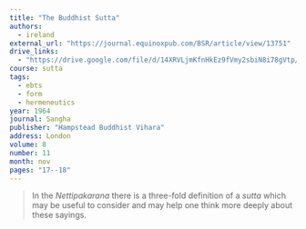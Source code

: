 ```yaml
---
title: "The Buddhist Sutta"
authors:
  - ireland
external_url: "https://journal.equinoxpub.com/BSR/article/view/13751"
drive_links:
  - "https://drive.google.com/file/d/14XRVLjmKfnHkEz9fVmy2sbiN8i78gVtp/view?usp=drivesdk"
course: sutta
tags:
  - ebts
  - form
  - hermeneutics
year: 1964
journal: Sangha
publisher: "Hampstead Buddhist Vihara"
address: London
volume: 8
number: 11
month: nov
pages: "17--18"
---
```


> In the *Nettipakarana* there is a three-fold definition of a *sutta* which may be useful to consider and may help one think more deeply about these sayings.


